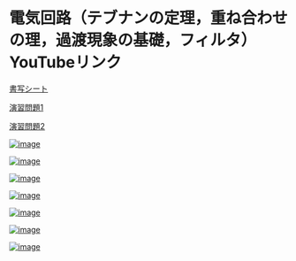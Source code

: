 # 電気回路（テブナンの定理，重ね合わせの理，過渡現象の基礎，フィルタ）YouTubeリンク

[書写シート](https://github.com/Hiroshi-Okajima/circuits-education01/blob/main/%E5%95%8F%E9%A1%8C02.pdf)

[演習問題1]()

[演習問題2]()

[![image](https://user-images.githubusercontent.com/112537733/188296178-49e3e3e8-f556-49d9-a6fb-79fdc044c5f8.png)](https://youtu.be/Iv2evmmBagQ)

[![image](https://user-images.githubusercontent.com/112537733/188296187-010d81d5-8954-40ba-bca5-298a81e18ae1.png)](https://youtu.be/bUJfuViZ1ek)

[![image](https://user-images.githubusercontent.com/112537733/188296196-7dbcff70-fd8b-455e-95bf-1ba102d90958.png)](https://youtu.be/asXkmo5Ngzw)

[![image](https://user-images.githubusercontent.com/112537733/188296198-07a4381c-641e-4623-90ac-00a73576acf1.png)](https://youtu.be/0jd7RjdRQaM)

[![image](https://user-images.githubusercontent.com/112537733/188296226-3670d639-cb7a-4f10-aafb-b8f9882a71df.png)](https://youtu.be/gyghMaoDXA4)

[![image](https://user-images.githubusercontent.com/112537733/188296249-b3c71eb1-5c8c-47dc-9f80-52af849b6283.png)](https://youtu.be/kZdvpxp00Rc)

[![image](https://user-images.githubusercontent.com/112537733/188296301-acb1b586-cee1-4ca3-9e2d-32b224f615da.png)](https://youtu.be/9B1eG_E49cM)
